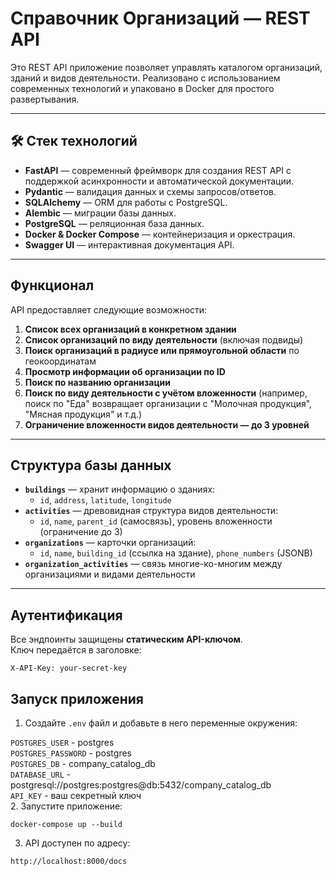 # Справочник Организаций — REST API

Это REST API приложение позволяет управлять каталогом организаций, зданий и видов деятельности. Реализовано с использованием современных технологий и упаковано в Docker для простого развертывания.

---

## 🛠 Стек технологий

- **FastAPI** — современный фреймворк для создания REST API с поддержкой асинхронности и автоматической документации.
- **Pydantic** — валидация данных и схемы запросов/ответов.
- **SQLAlchemy** — ORM для работы с PostgreSQL.
- **Alembic** — миграции базы данных.
- **PostgreSQL** — реляционная база данных.
- **Docker & Docker Compose** — контейнеризация и оркестрация.
- **Swagger UI** — интерактивная документация API.

---

## Функционал

API предоставляет следующие возможности:

1. **Список всех организаций в конкретном здании**
2. **Список организаций по виду деятельности** (включая подвиды)
3. **Поиск организаций в радиусе или прямоугольной области** по геокоординатам
4. **Просмотр информации об организации по ID**
5. **Поиск по названию организации**
6. **Поиск по виду деятельности с учётом вложенности** (например, поиск по "Еда" возвращает организации с "Молочная продукция", "Мясная продукция" и т.д.)
7. **Ограничение вложенности видов деятельности — до 3 уровней**

---

## Структура базы данных

- **`buildings`** — хранит информацию о зданиях:
  - `id`, `address`, `latitude`, `longitude`
- **`activities`** — древовидная структура видов деятельности:
  - `id`, `name`, `parent_id` (самосвязь), уровень вложенности (ограничение до 3)
- **`organizations`** — карточки организаций:
  - `id`, `name`, `building_id` (ссылка на здание), `phone_numbers` (JSONB)
- **`organization_activities`** — связь многие-ко-многим между организациями и видами деятельности

---

## Аутентификация

Все эндпоинты защищены **статическим API-ключом**.  
Ключ передаётся в заголовке:
```http
X-API-Key: your-secret-key
```

## Запуск приложения

1. Создайте ```.env``` файл и добавьте в него переменные окружения:

```POSTGRES_USER``` - postgres  
```POSTGRES_PASSWORD```  - postgres  
```POSTGRES_DB``` - company_catalog_db  
```DATABASE_URL``` - postgresql://postgres:postgres@db:5432/company_catalog_db  
```API_KEY``` - ваш секретный ключ  
2. Запустите приложение:
```
docker-compose up --build
```
3. API доступен по адресу:
```commandline
http://localhost:8000/docs
```

